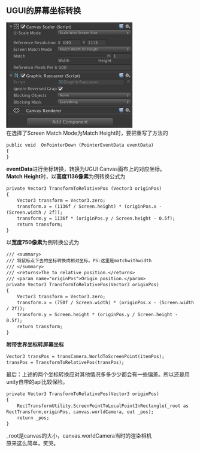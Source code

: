 ## UGUI的屏幕坐标转换
![UGUI1](./UGUIPic/UGUI1.png)  
在选择了Screen Match Mode为Match Height时，要把重写了方法的  

	public void  OnPointerDown (PointerEventData eventData)
	{
	}
**eventData**进行坐标转换，转换为UGUI Canvas画布上的对应坐标。  
**Match Height**时，以**高度1136像素**为例转换公式为  

    private Vector3 TransformToRelativePos (Vector3 originPos)
    {
        Vector3 transform = Vector3.zero;
        transform.x = (1136f / Screen.height) * (originPos.x - (Screen.width / 2f));
        transform.y = 1136f * (originPos.y / Screen.height - 0.5f);
        return transform;
    }

以**宽度750像素**为例转换公式为  

    /// <summary>
    /// 将鼠标点下去的坐标转换成相对坐标。PS:这里是matchwithwidth
    /// </summary>
    /// <returns>The to relative position.</returns>
    /// <param name="originPos">Origin position.</param>
    private Vector3 TransformToRelativePos(Vector3 originPos)
    {
        Vector3 transform = Vector3.zero;
        transform.x = (750f / Screen.width) * (originPos.x - (Screen.width / 2f));
        transform.y = Screen.height * (originPos.y / Screen.height - 0.5f);
        return transform;
    }


**附带世界坐标转屏幕坐标**

	Vector3 transPos = transCamera.WorldToScreenPoint(itemPos);
    transPos = TransformToRelativePos(transPos);  

最后：上述的两个坐标转换应对其他情况多多少少都会有一些偏差。所以还是用unity自带的api比较保险。  

    private Vector3 TransformToRelativePos(Vector3 originPos)
    {
        RectTransformUtility.ScreenPointToLocalPointInRectangle(_root as RectTransform,originPos, canvas.worldCamera, out _pos);
        return _pos;
    }
_root是canvas的大小，canvas.worldCamera当时的渲染相机  
原来这么简单，笑哭。
